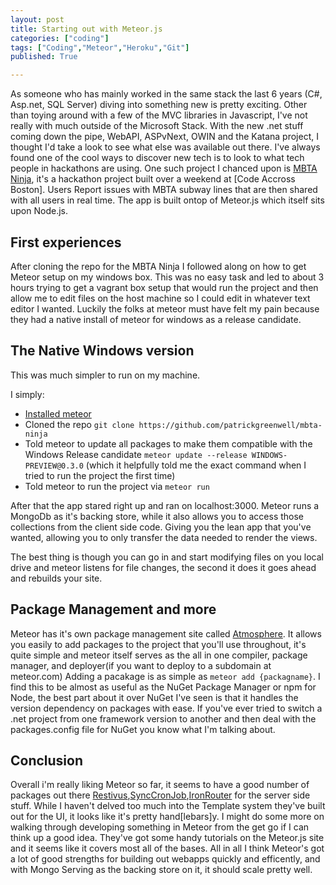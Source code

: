 ```yaml
---
layout: post
title: Starting out with Meteor.js
categories: ["coding"]
tags: ["Coding","Meteor","Heroku","Git"]
published: True

---
```


As someone who has mainly worked in the same stack the last 6 years (C#, Asp.net, SQL Server) diving into something new is pretty exciting.  Other than toying around with a few of the MVC libraries in Javascript, I've not really with much outside of the Microsoft Stack.  With the new .net stuff coming down the pipe, WebAPI, ASPvNext, OWIN and the Katana project, I thought I'd take a look to see what else was available out there.  I've always found one of the cool ways to discover new tech is to look to what tech people in hackathons are using.  One such project I chanced upon is [MBTA Ninja](https://www.Mbta.ninja), it's a hackathon project built over a weekend at [Code Accross Boston].  Users Report issues with MBTA subway lines that are then shared with all users in real time.  The app is built ontop of Meteor.js which itself sits upon Node.js.  

## First experiences
After cloning the repo for the MBTA Ninja I followed along on how to get Meteor setup on my windows box.  This was no easy task and led to about 3 hours trying to get a vagrant box setup that would run the project and then allow me to edit files on the host machine so I could edit in whatever text editor I wanted.  Luckily the folks at meteor must have felt my pain because they had a native install of meteor for windows as a release candidate.  

## The Native Windows version

This was much simpler to run on my machine.

I simply:

* [Installed meteor](https://www.meteor.com/install)
* Cloned the repo `git clone https://github.com/patrickgreenwell/mbta-ninja`
* Told meteor to update all packages to make them compatible with the Windows Release candidate `meteor update --release WINDOWS-PREVIEW@0.3.0` (which it helpfully told me the exact command when I tried to run the project the first time)
* Told meteor to run the project via `meteor run`

After that the app stared right up and ran on localhost:3000. Meteor runs a MongoDb as it's backing store, while it also allows you to access those collections from the client side code.  Giving you the lean app that you've wanted, allowing you to only transfer the data needed to render the views. 

The best thing is though you can go in and start modifying files on you local drive and meteor listens for file changes, the second it does it goes ahead and rebuilds your site.  

## Package Management and more

Meteor has it's own package management site called [Atmosphere](https://atmospherejs.com/).  It allows you easily to add packages to the project that you'll use throughout, it's quite simple and meteor itself serves as the all in one compiler, package manager, and deployer(if you want to deploy to a subdomain at meteor.com)  Adding a pacakage is as simple as `meteor add {packagname}`.  I find this to be almost as useful as the NuGet Package Manager or npm for Node, the best part about it over NuGet I've seen is that it handles the version dependency on packages with ease.  If you've ever tried to switch a .net project from one framework version to another and then deal with the packages.config file for NuGet you know what I'm talking about.

## Conclusion

Overall i'm really liking Meteor so far, it seems to have a good number of packages out there [Restivus](https://atmospherejs.com/nimble/restivus),[SyncCronJob](https://atmospherejs.com/percolate/synced-cron),[IronRouter](https://atmospherejs.com/iron/router) for the server side stuff.  While I haven't delved too much into the Template system they've built out for the UI, it looks like it's pretty hand[lebars]y.  I might do some more on walking through developing something in Meteor from the get go if I can think up a good idea.  They've got some handy tutorials on the Meteor.js site and it seems like it covers most all of the bases.  All in all I think Meteor's got a lot of good strengths for building out webapps quickly and efficently, and with Mongo Serving as the backing store on it, it should scale pretty well.  
